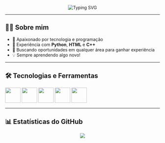 <!-- Banner -->
<p align="center">
  <img src="https://readme-typing-svg.herokuapp.com?font=Fira+Code&size=28&pause=1000&color=00F7FF&center=true&vCenter=true&width=600&lines=Ol%C3%A1%2C+eu+sou+José+Elias!;Desenvolvedor+Python%2C+HTML+e+C%2B%2B;Bem-vindo+ao+meu+perfil+do+GitHub!" alt="Typing SVG" />
</p>

---

## 👨‍💻 Sobre mim
- 🚀 Apaixonado por tecnologia e programação
- 🐍 Experiência com **Python**, **HTML** e **C++**
- 🎯 Buscando oportunidades em qualquer área para ganhar experiência
- 💡 Sempre aprendendo algo novo!

---

## 🛠️ Tecnologias e Ferramentas
<p align="left">
  <img src="https://cdn.jsdelivr.net/gh/devicons/devicon/icons/python/python-original.svg" width="50" height="50"/>
  <img src="https://cdn.jsdelivr.net/gh/devicons/devicon/icons/html5/html5-original.svg" width="50" height="50"/>
  <img src="https://cdn.jsdelivr.net/gh/devicons/devicon/icons/cplusplus/cplusplus-original.svg" width="50" height="50"/>
  <img src="https://cdn.jsdelivr.net/gh/devicons/devicon/icons/git/git-original.svg" width="50" height="50"/>
  <img src="https://cdn.jsdelivr.net/gh/devicons/devicon/icons/linux/linux-original.svg" width="50" height="50"/>
</p>

---

## 📊 Estatísticas do GitHub
<p align="center">
  <img src="https://github-readme-stats.vercel.app/api?username=SEU-USUARIO&show_icons=true&theme=tokyonight" he_
